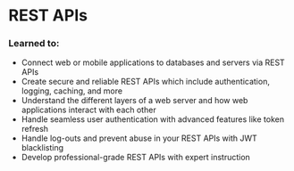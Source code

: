# REST APIs

### Learned to:

* Connect web or mobile applications to databases and servers via REST APIs
* Create secure and reliable REST APIs which include authentication, logging, caching, and more
* Understand the different layers of a web server and how web applications interact with each other
* Handle seamless user authentication with advanced features like token refresh
* Handle log-outs and prevent abuse in your REST APIs with JWT blacklisting
* Develop professional-grade REST APIs with expert instruction
